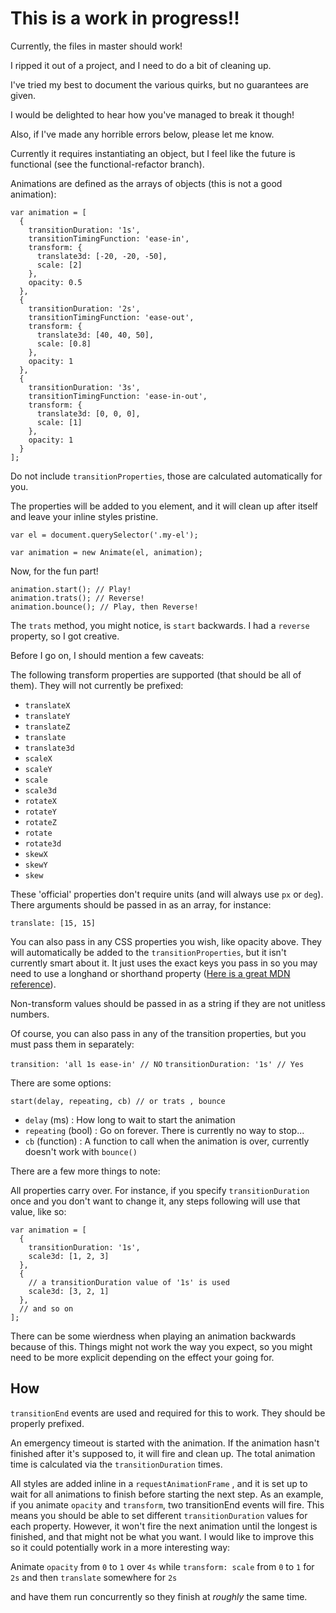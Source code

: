 # This is a work in progress!!

Currently, the files in master should work!

I ripped it out of a project, and I need to do a bit of cleaning up.

I've tried my best to document the various quirks, but no guarantees are given.

I would be delighted to hear how you've managed to break it though!

Also, if I've made any horrible errors below, please let me know.

Currently it requires instantiating an object, but I feel like the future is functional (see the functional-refactor branch).

Animations are defined as the arrays of objects (this is not a good animation):

```
var animation = [
  {
    transitionDuration: '1s',
    transitionTimingFunction: 'ease-in',
    transform: {
      translate3d: [-20, -20, -50],
      scale: [2]
    },
    opacity: 0.5
  },
  {
    transitionDuration: '2s',
    transitionTimingFunction: 'ease-out',
    transform: {
      translate3d: [40, 40, 50],
      scale: [0.8]
    },
    opacity: 1
  },
  {
    transitionDuration: '3s',
    transitionTimingFunction: 'ease-in-out',
    transform: {
      translate3d: [0, 0, 0],
      scale: [1]
    },
    opacity: 1
  }
];
```

Do not include `transitionProperties`, those are calculated automatically for you.

The properties will be added to you element, and it will clean up after itself and leave your inline styles pristine.

```
var el = document.querySelector('.my-el');

var animation = new Animate(el, animation);
```

Now, for the fun part!

```
animation.start(); // Play!
animation.trats(); // Reverse!
animation.bounce(); // Play, then Reverse!
```

The `trats` method, you might notice, is `start` backwards. I had a `reverse` property, so I got creative.

Before I go on, I should mention a few caveats:

The following transform properties are supported (that should be all of them). They will not currently be prefixed:

* `translateX`
* `translateY`
* `translateZ`
* `translate`
* `translate3d`
* `scaleX`
* `scaleY`
* `scale`
* `scale3d`
* `rotateX`
* `rotateY`
* `rotateZ`
* `rotate`
* `rotate3d`
* `skewX`
* `skewY`
* `skew`

These 'official' properties don't require units (and will always use `px` or `deg`). There arguments should be passed in as an array, for instance:

`translate: [15, 15]`

You can also pass in any CSS properties you wish, like opacity above. They will automatically be added to the `transitionProperties`, but it isn't currently smart about it. It just uses the exact keys you pass in so you may need to use a longhand or shorthand property ([Here is a great MDN reference](https://developer.mozilla.org/en-US/docs/Web/CSS/CSS_animated_properties)).

Non-transform values should be passed in as a string if they are not unitless numbers.

Of course, you can also pass in any of the transition properties, but you must pass them in separately:

`transition: 'all 1s ease-in' // NO`
`transitionDuration: '1s' // Yes`

There are some options:

`start(delay, repeating, cb) // or trats , bounce`

* `delay` (ms) : How long to wait to start the animation
* `repeating` (bool) : Go on forever. There is currently no way to stop...
* `cb` (function) : A function to call when the animation is over, currently doesn't work with `bounce()`

There are a few more things to note:

All properties carry over. For instance, if you specify `transitionDuration` once and you don't want to change it, any steps following will use that value, like so:

```
var animation = [
  {
    transitionDuration: '1s',
    scale3d: [1, 2, 3]
  },
  {
    // a transitionDuration value of '1s' is used
    scale3d: [3, 2, 1]
  },
  // and so on
];
```

There can be some wierdness when playing an animation backwards because of this. Things might not work the way you expect, so you might need to be more explicit depending on the effect your going for.

## How

`transitionEnd` events are used and required for this to work. They should be properly prefixed.

An emergency timeout is started with the animation. If the animation hasn't finished after it's supposed to, it will fire and clean up. The total animation time is calculated via the `transitionDuration` times.

All styles are added inline in a `requestAnimationFrame` , and it is set up to wait for all animations to finish before starting the next step. As an example, if you animate `opacity` and `transform`, two transitionEnd events will fire. This means you should be able to set different `transitionDuration` values for each property. However, it won't fire the next animation until the longest is finished, and that might not be what you want. I would like to improve this so it could potentially work in a more interesting way:

Animate `opacity` from `0` to `1` over `4s` while `transform: scale` from `0` to `1` for `2s` and then `translate` somewhere for `2s`

and have them run concurrently so they finish at *roughly* the same time.
